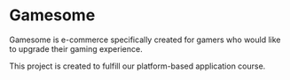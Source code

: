 # Gamesome

Gamesome is e-commerce specifically created for gamers who would like to upgrade their gaming experience.

This project is created to fulfill our platform-based application course.